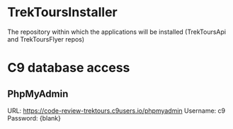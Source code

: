 # TrekToursInstaller
The repository within which the applications will be installed (TrekToursApi and TrekToursFlyer repos)

# C9 database access

## PhpMyAdmin

URL: https://code-review-trektours.c9users.io/phpmyadmin
Username: c9
Password: {blank}